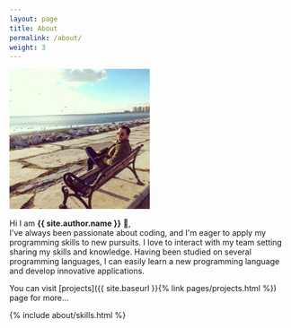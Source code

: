 ```yaml
---
layout: page
title: About
permalink: /about/
weight: 3
---
```


<img src="/assets/images/askin-saglam.jpg" alt="Aşkın SAĞLAM" title="Aşkın SAĞLAM" class="rounded-circle img-fluid" style="height:250px" />

Hi I am **{{ site.author.name }}** :wave:,<br>
I've always been passionate about coding, and I'm eager to apply my programming skills to new pursuits. I love to interact with my team setting sharing my skills and knowledge. Having been studied on several programming languages, I can easily learn a new programming language and develop innovative applications. 

You can visit [projects]({{ site.baseurl }}{% link pages/projects.html %}) page for more...

<div class="row">
{% include about/skills.html %}
</div>